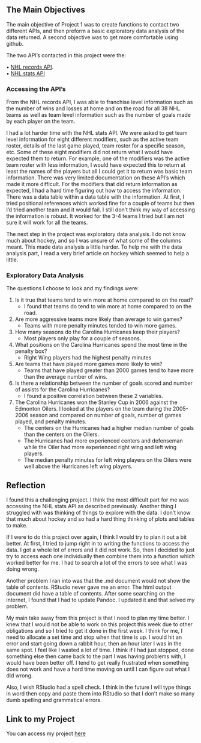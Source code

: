 ## The Main Objectives
The main objective of Project 1 was to create functions to contact two different APIs, and then preform a basic exploratory data analysis of the data returned. A second objective was to get more comfortable using github. 

The two API’s contacted in this project were the:

•	[NHL records API]( https://gitlab.com/dword4/nhlapi/-/blob/master/records-api.md).   
•	[NHL stats API]( https://gitlab.com/dword4/nhlapi/-/blob/master/stats-api.md) 

### Accessing the API’s
From the NHL records API, I was able to franchise level information such as the number of wins and losses at home and on the road for all 38 NHL teams as well as team level information such as the number of goals made by each player on the team. 

I had a lot harder time with the NHL stats API. We were asked to get team level information for eight different modifiers, such as the active team roster, details of the last game played, team roster for a specific season, etc.  Some of these eight modifiers did not return what I would have expected them to return. For example, one of the modifiers was the active team roster with less information, I would have expected this to return at least the names of the players but all I could get it to return was basic team information. There was very limited documentation on these API’s which made it more difficult. For the modifiers that did return information as expected, I had a hard time figuring out how to access the information. There was a data table within a data table with the information. At first, I tried positional references which worked fine for a couple of teams but then I’d tried another team and it would fail.  I still don’t think my way of accessing the information is robust. It worked for the 3-4 teams I tried but I am not sure it will work for all the teams. 

The next step in the project was exploratory data analysis. I do not know much about hockey, and so I was unsure of what some of the columns meant. This made data analysis a little harder. To help me with the data analysis part, I read a very brief article on hockey which seemed to help a little. 

### Exploratory Data Analysis 
The questions I choose to look and my findings were:

1. Is it true that teams tend to win more at home compared to on the road?      
    + I found that teams do tend to win more at home compared to on the road.  
2. Are more aggressive teams more likely than average to win games?        
    + Teams with more penalty minutes tended to win more games. 
3. How many seasons do the Carolina Hurricanes keep their players?      
    + Most players only play for a couple of seasons. 
4. What positions on the Carolina Hurricanes spend the most time in the penalty box?        
    + Right Wing players had the highest penalty minutes
5. Are teams that have played more games more likely to win?        
    + Teams that have played greater than 2000 games tend to have more than the average number of wins. 
6. Is there a relationship between the number of goals scored and number of assists for the Carolina Hurricanes?        
    + I found a positive correlation between these 2 variables. 
7. The Carolina Hurricanes won the Stanley Cup in 2006 against the Edmonton Oilers. I looked at the players on the team during the 2005- 2006 season and compared on number of goals, number of games played, and penalty minutes.    
    + The centers on the Hurricanes had a higher median number of goals than the centers on the Oilers.
    + The Hurricanes had more experienced centers and defenseman while the Oiler had more experienced right wing and left wing players. 
    + The median penalty minutes for left wing players on the Oilers were well above the Hurricanes left wing players. 

## Reflection
I found this a challenging project. I think the most difficult part for me was accessing the NHL stats API as described previously. Another thing I struggled with was thinking of things to explore with the data. I don’t know that much about hockey and so had a hard thing thinking of plots and tables to make. <br>

If I were to do this project over again, I think I would try to plan it out a bit better. At first, I tried to jump right in to writing the functions to access the data. I got a whole lot of errors and it did not work. So, then I decided to just try to access each one individually then combine them into a function which worked better for me. I had to search a lot of the errors to see what I was doing wrong. <br>

Another problem I ran into was that the .md document would not show the table of contents. RStudio never gave me an error. The html output document did have a table of contents. After some searching on the internet, I found that I had to update Pandoc. I updated it and that solved my problem. 

My main take away from this project is that I need to plan my time better. I knew that I would not be able to work on this project this week due to other obligations and so I tried to get it done in the first week. I think for me, I need to allocate a set time and stop when that time is up. I would hit an error and start going down a rabbit hour, then an hour later I was in the same spot. I feel like I wasted a lot of time.   I think if I had just stopped, done something else then came back to the part I was having problems with, I would have been better off.  I tend to get really frustrated when something does not work and have a hard time moving on until I can figure out what I did wrong. 

Also, I wish RStudio had a spell check. I think in the future I will type things in word then copy and paste them into RStudio so that I don’t make so many dumb spelling and grammatical errors. 

## Link to my Project
You can access my project [here](https://colleenmoore.github.io/ST558-HockeyProject/)
